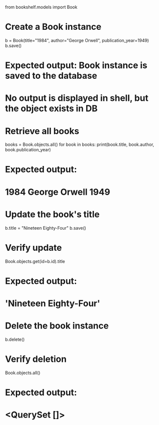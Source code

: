 from bookshelf.models import Book

# Create a Book instance
b = Book(title="1984", author="George Orwell", publication_year=1949)
b.save()
# Expected output: Book instance is saved to the database
# No output is displayed in shell, but the object exists in DB

# Retrieve all books
books = Book.objects.all()
for book in books:
    print(book.title, book.author, book.publication_year)

# Expected output:
# 1984 George Orwell 1949

# Update the book's title
b.title = "Nineteen Eighty-Four"
b.save()

# Verify update
Book.objects.get(id=b.id).title
# Expected output:
# 'Nineteen Eighty-Four'

# Delete the book instance
b.delete()

# Verify deletion
Book.objects.all()
# Expected output:
# <QuerySet []>

